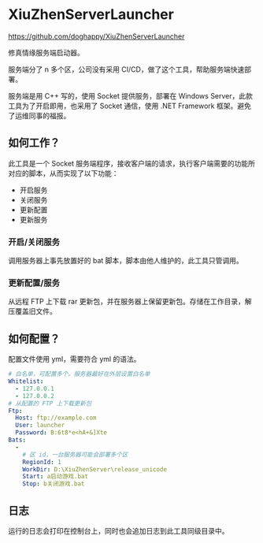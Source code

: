 # XiuZhenServerLauncher

https://github.com/doghappy/XiuZhenServerLauncher

修真情缘服务端启动器。  

服务端分了 n 多个区，公司没有采用 CI/CD，做了这个工具，帮助服务端快速部署。 
 
服务端是用 C++ 写的，使用 Socket 提供服务，部署在 Windows Server，此款工具为了开启即用，也采用了 Socket 通信，使用 .NET Framework 框架。避免了运维同事的福报。

## 如何工作？

此工具是一个 Socket 服务端程序，接收客户端的请求，执行客户端需要的功能所对应的脚本，从而实现了以下功能：

- 开启服务
- 关闭服务
- 更新配置
- 更新服务

### 开启/关闭服务

调用服务器上事先放置好的 bat 脚本，脚本由他人维护的，此工具只管调用。

### 更新配置/服务

从远程 FTP 上下载 rar 更新包，并在服务器上保留更新包。存储在工作目录，解压覆盖旧文件。

## 如何配置？

配置文件使用 yml，需要符合 yml 的语法。

```yml
# 白名单，可配置多个。服务器最好在外层设置白名单
Whitelist:
  - 127.0.0.1
  - 127.0.0.2
# 从配置的 FTP 上下载更新包
Ftp:
  Host: ftp://example.com
  User: launcher
  Password: B:6t8*e<hA+&]Xte
Bats:
  -
    # 区 id，一台服务器可能会部署多个区
    RegionId: 1
    WorkDir: D:\XiuZhenServer\release_unicode
    Start: a启动游戏.bat
    Stop: b关闭游戏.bat
```

## 日志

运行的日志会打印在控制台上，同时也会追加日志到此工具同级目录中。

